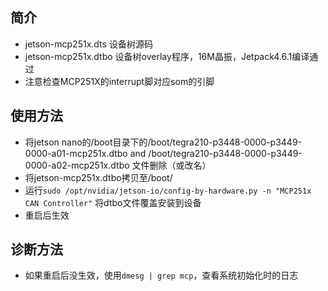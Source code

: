 ## 简介

* jetson-mcp251x.dts 设备树源码
* jetson-mcp251x.dtbo 设备树overlay程序，16M晶振，Jetpack4.6.1编译通过
* 注意检查MCP251X的interrupt脚对应som的引脚

## 使用方法

* 将jetson nano的/boot目录下的/boot/tegra210-p3448-0000-p3449-0000-a01-mcp251x.dtbo and /boot/tegra210-p3448-0000-p3449-0000-a02-mcp251x.dtbo 文件删除（或改名）
* 将jetson-mcp251x.dtbo拷贝至/boot/
* 运行`sudo /opt/nvidia/jetson-io/config-by-hardware.py -n "MCP251x CAN Controller"` 将dtbo文件覆盖安装到设备
* 重启后生效

## 诊断方法

* 如果重启后没生效，使用`dmesg | grep mcp`，查看系统初始化时的日志
